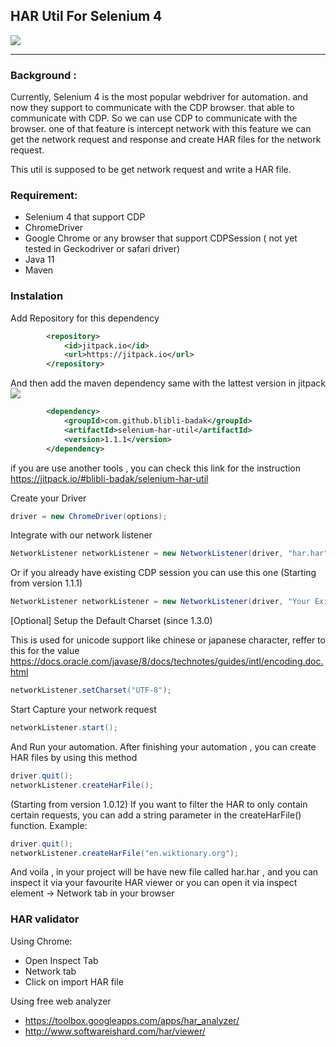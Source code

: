 ## HAR Util For Selenium 4
[![](https://jitpack.io/v/blibli-badak/selenium-har-util.svg)](https://jitpack.io/#blibli-badak/selenium-har-util)

----
### Background : 
Currently, Selenium 4 is the most popular webdriver for automation. and now they support to communicate with the CDP browser. that able to communicate with CDP.
So we can use CDP to communicate with the browser. one of that feature is intercept network
with this feature we can get the network request and response and create HAR files for the network request.

This util is supposed to be get network request and write a HAR file.

### Requirement:
- Selenium 4 that support CDP 
- ChromeDriver
- Google Chrome or any browser that support CDPSession ( not yet tested in Geckodriver or safari driver)
- Java 11
- Maven

### Instalation

Add Repository for this dependency
```xml
        <repository>
            <id>jitpack.io</id>
            <url>https://jitpack.io</url>
        </repository>
```

And then add the maven dependency same with the lattest version in jitpack [![](https://jitpack.io/v/blibli-badak/selenium-har-util.svg)](https://jitpack.io/#blibli-badak/selenium-har-util)

```xml
        <dependency>
            <groupId>com.github.blibli-badak</groupId>
            <artifactId>selenium-har-util</artifactId>
            <version>1.1.1</version>
        </dependency>
```

if you are use another tools , you can check this link for the instruction https://jitpack.io/#blibli-badak/selenium-har-util 


Create your Driver
```java
driver = new ChromeDriver(options);
```
Integrate with our network listener
```java
NetworkListener networkListener = new NetworkListener(driver, "har.har");
```
Or if you already have existing CDP session you can use this one (Starting from version 1.1.1)
```java
NetworkListener networkListener = new NetworkListener(driver, "Your Existing CDP Sessions","har.har" );
```
[Optional] Setup the Default Charset (since 1.3.0)

This is used for unicode support like chinese or japanese character, reffer to this for the value https://docs.oracle.com/javase/8/docs/technotes/guides/intl/encoding.doc.html
```java
networkListener.setCharset("UTF-8");
```

Start Capture your network request
```java
networkListener.start();
```
And Run your automation.
After finishing your automation , you can create HAR files by using this method

```java
driver.quit();
networkListener.createHarFile();
```

(Starting from version 1.0.12)
If you want to filter the HAR to only contain certain requests, you can add a string parameter in the createHarFile() function. Example:

```java
driver.quit();
networkListener.createHarFile("en.wiktionary.org");
```

And voila , in your project will be have new file called har.har , and you can inspect it via your favourite HAR viewer or you can open it via inspect element -> Network tab in your browser

### HAR validator
Using Chrome:
- Open Inspect Tab
- Network tab
- Click on import HAR file

Using free web analyzer
- https://toolbox.googleapps.com/apps/har_analyzer/
- http://www.softwareishard.com/har/viewer/


